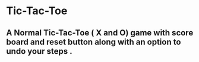 # Tic-Tac-Toe
  
## A Normal Tic-Tac-Toe ( X and O) game with score board and reset button along with an option to undo your steps .
